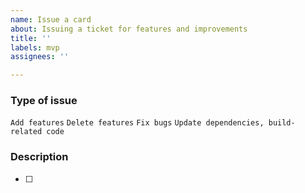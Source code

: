 ```yaml
---
name: Issue a card
about: Issuing a ticket for features and improvements
title: ''
labels: mvp
assignees: ''

---
```


### Type of issue 
`Add features`
`Delete features`
`Fix bugs`
`Update dependencies, build-related code`

### Description
- [ ]
